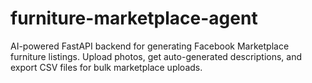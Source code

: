 # furniture-marketplace-agent
AI-powered FastAPI backend for generating Facebook Marketplace furniture listings. Upload photos, get auto-generated descriptions, and export CSV files for bulk marketplace uploads.
